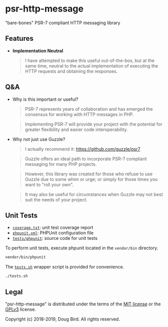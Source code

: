 # psr-http-message
"bare-bones" PSR-7 compliant HTTP messaging library

## Features
 * **Implementation Neutral**
    > I have attempted to make this useful out-of-the-box, but at the same time, neutral to the actual implementation of executing the HTTP requests and obtaining the responses.

## Q&A

* Why is this important or useful?
  > PSR-7 represents years of collaboration and has emerged the consensus for working with HTTP messages in PHP.
  
  > Implementing PSR-7 will provide your project with the potential for greater flexibility and easier code interoperability.
 
* Why not just use Guzzle?
  > I actually recommend it: https://github.com/guzzle/psr7
  
  > Guzzle offers an ideal path to incorporate PSR-7 compliant messaging for many PHP projects.
  
  > However, this library was created for those who refuse to use Guzzle due to some whim or urge; or simply for those times you want to "roll your own".
  
  > It may also be useful for circumstances when Guzzle may not best suit the needs of your project.
  
## Unit Tests
 * [`coverage.txt`](./coverage.txt): unit test coverage report
 * [`phpunit.xml`](./phpunit.xml): PHPUnit configuration file
 * [`tests/phpunit`](./tests/phpunit): source code for unit tests

To perform unit tests, execute phpunit located in the `vendor/bin` directory.
```sh
vendor/bin/phpunit
```

The [`tests.sh`](./tests.sh) wrapper script is provided for convenience.
```sh
./tests.sh
```

## Legal
"psr-http-message" is distributed under the terms of the [MIT license](LICENSE) or the [GPLv3](GPLv3) license.

Copyright (c) 2018-2019, Doug Bird.
All rights reserved.
